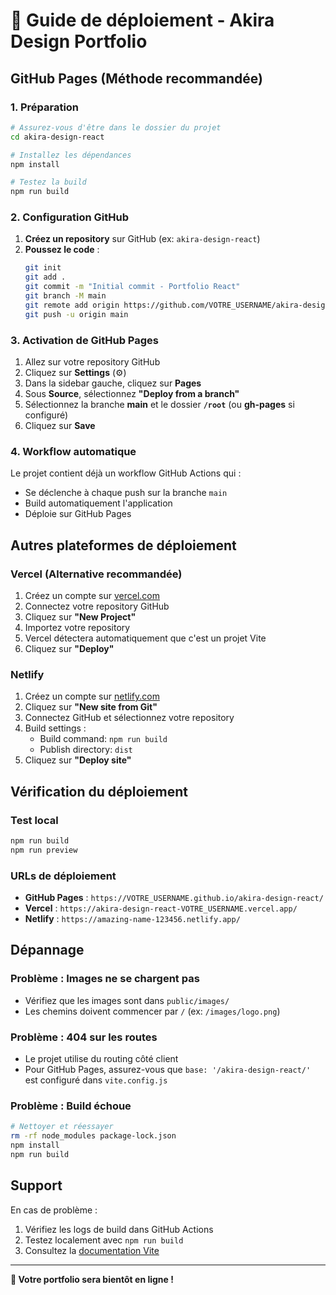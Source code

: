 # 🚀 Guide de déploiement - Akira Design Portfolio

## GitHub Pages (Méthode recommandée)

### 1. Préparation
```bash
# Assurez-vous d'être dans le dossier du projet
cd akira-design-react

# Installez les dépendances
npm install

# Testez la build
npm run build
```

### 2. Configuration GitHub
1. **Créez un repository** sur GitHub (ex: `akira-design-react`)
2. **Poussez le code** :
   ```bash
   git init
   git add .
   git commit -m "Initial commit - Portfolio React"
   git branch -M main
   git remote add origin https://github.com/VOTRE_USERNAME/akira-design-react.git
   git push -u origin main
   ```

### 3. Activation de GitHub Pages
1. Allez sur votre repository GitHub
2. Cliquez sur **Settings** (⚙️)
3. Dans la sidebar gauche, cliquez sur **Pages**
4. Sous **Source**, sélectionnez **"Deploy from a branch"**
5. Sélectionnez la branche **main** et le dossier **`/root`** (ou **gh-pages** si configuré)
6. Cliquez sur **Save**

### 4. Workflow automatique
Le projet contient déjà un workflow GitHub Actions qui :
- Se déclenche à chaque push sur la branche `main`
- Build automatiquement l'application
- Déploie sur GitHub Pages

## Autres plateformes de déploiement

### Vercel (Alternative recommandée)
1. Créez un compte sur [vercel.com](https://vercel.com)
2. Connectez votre repository GitHub
3. Cliquez sur **"New Project"**
4. Importez votre repository
5. Vercel détectera automatiquement que c'est un projet Vite
6. Cliquez sur **"Deploy"**

### Netlify
1. Créez un compte sur [netlify.com](https://netlify.com)
2. Cliquez sur **"New site from Git"**
3. Connectez GitHub et sélectionnez votre repository
4. Build settings :
   - Build command: `npm run build`
   - Publish directory: `dist`
5. Cliquez sur **"Deploy site"**

## Vérification du déploiement

### Test local
```bash
npm run build
npm run preview
```

### URLs de déploiement
- **GitHub Pages** : `https://VOTRE_USERNAME.github.io/akira-design-react/`
- **Vercel** : `https://akira-design-react-VOTRE_USERNAME.vercel.app/`
- **Netlify** : `https://amazing-name-123456.netlify.app/`

## Dépannage

### Problème : Images ne se chargent pas
- Vérifiez que les images sont dans `public/images/`
- Les chemins doivent commencer par `/` (ex: `/images/logo.png`)

### Problème : 404 sur les routes
- Le projet utilise du routing côté client
- Pour GitHub Pages, assurez-vous que `base: '/akira-design-react/'` est configuré dans `vite.config.js`

### Problème : Build échoue
```bash
# Nettoyer et réessayer
rm -rf node_modules package-lock.json
npm install
npm run build
```

## Support

En cas de problème :
1. Vérifiez les logs de build dans GitHub Actions
2. Testez localement avec `npm run build`
3. Consultez la [documentation Vite](https://vitejs.dev/guide/)

---

**🎉 Votre portfolio sera bientôt en ligne !**
